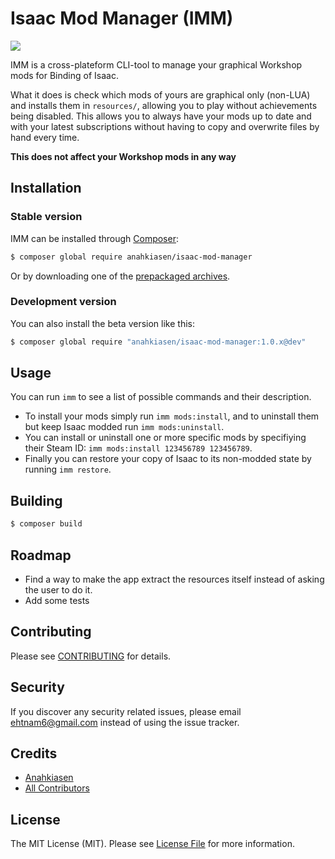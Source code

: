 # Isaac Mod Manager (IMM)

![](http://i.imgur.com/994Z9a1.png)

IMM is a cross-plateform CLI-tool to manage your graphical Workshop mods for Binding of Isaac.

What it does is check which mods of yours are graphical only (non-LUA) and installs them in `resources/`, allowing you to play without achievements being disabled.
This allows you to always have your mods up to date and with your latest subscriptions without having to copy and overwrite files by hand every time.

**This does not affect your Workshop mods in any way**

## Installation

### Stable version

IMM can be installed through [Composer](https://getcomposer.org/):

```bash
$ composer global require anahkiasen/isaac-mod-manager
```

Or by downloading one of the [prepackaged archives](https://github.com/Anahkiasen/isaac-mod-manager/releases).

### Development version

You can also install the beta version like this:

```bash
$ composer global require "anahkiasen/isaac-mod-manager:1.0.x@dev"
```

## Usage

You can run `imm` to see a list of possible commands and their description. 

- To install your mods simply run `imm mods:install`, and to uninstall them but keep Isaac modded run `imm mods:uninstall`.
- You can install or uninstall one or more specific mods by specifiying their Steam ID: `imm mods:install 123456789 123456789`.
- Finally you can restore your copy of Isaac to its non-modded state by running `imm restore`.

## Building

``` bash
$ composer build
```

## Roadmap

- Find a way to make the app extract the resources itself instead of asking the user to do it.
- Add some tests

## Contributing

Please see [CONTRIBUTING](CONTRIBUTING.md) for details.

## Security

If you discover any security related issues, please email ehtnam6@gmail.com instead of using the issue tracker.

## Credits

- [Anahkiasen](https://github.com/Anahkiasen)
- [All Contributors](https://github.com/anahkiasen/isaac-mod-manager/contributors)

## License

The MIT License (MIT). Please see [License File](LICENSE) for more information.
